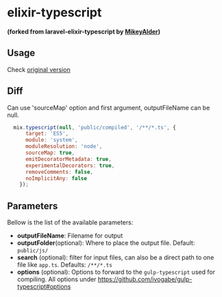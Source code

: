 elixir-typescript 
========================

**(forked from laravel-elixir-typescript by [MikeyAlder](https://github.com/MikeyAlder/laravel-elixir-typescript))**

## Usage
Check [original version](https://github.com/MikeyAlder/laravel-elixir-typescript)

## Diff
Can use 'sourceMap' option and first argument, outputFileName can be null.

```javascript
  mix.typescript(null, 'public/compiled', '/**/*.ts', {
      target: 'ES5',
      module: 'system',
      moduleResolution: 'node',
      sourceMap: true,
      emitDecoratorMetadata: true,
      experimentalDecorators: true,
      removeComments: false,
      noImplicitAny: false
    });
```

## Parameters

Bellow is the list of the available parameters:

- **outputFileName**: Filename for output
- **outputFolder**(optional): Where to place the output file. Default: `public/js/`
- **search** (optional): filter for input files, can also be a direct path to one file like `app.ts`. Defaults: `/**/*.ts`
- **options** (optional): Options to forward to the `gulp-typescript` used for compiling. All options under https://github.com/ivogabe/gulp-typescript#options
